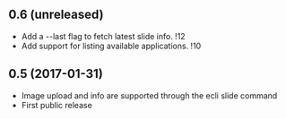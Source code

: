 ## 0.6 (unreleased)

- Add a --last flag to fetch latest slide info. !12
- Add support for listing available applications. !10

## 0.5 (2017-01-31)

- Image upload and info are supported through the ecli slide command
- First public release
